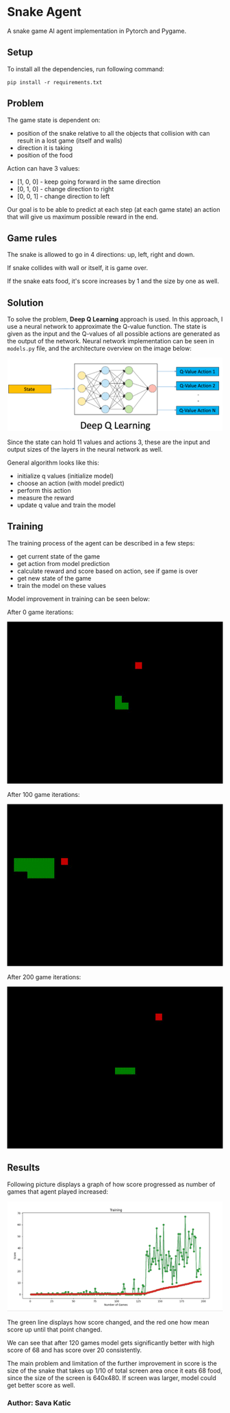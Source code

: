 # Snake Agent

A snake game AI agent implementation in Pytorch and Pygame.

## Setup
To install all the dependencies, run following command:
```
pip install -r requirements.txt
```
## Problem

The game state is dependent on:
- position of the snake relative to all the objects that collision with can result in a lost game (itself and walls)
- direction it is taking
- position of the food

Action can have 3 values: 
- [1, 0, 0] - keep going forward in the same direction
- [0, 1, 0] - change direction to right
- [0, 0, 1] - change direction to left

Our goal is to be able to predict at each step (at each game state) an action that will give us maximum possible reward in the end.

## Game rules

The snake is allowed to go in 4 directions: up, left, right and down. 

If snake collides with wall or itself, it is game over. 

If the snake eats food, it's score increases by 1 and the size by one as well.

## Solution

To solve the problem, **Deep Q Learning** approach is used. In this approach, I
 use a neural network to approximate the Q-value function. The state is given as the input and the Q-values of all possible actions are generated as the output of the network. Neural network implementation can be seen in `models.py` file, and the architecture overview on the image below:

![Deep Q Learning](./assets/deepqlearning.PNG)

Since the state can hold 11 values and actions 3, these are the input and output sizes of the layers in the neural network as well.

General algorithm looks like this:
- initialize q values (initialize model)
- choose an action (with model predict)
- perform this action
- measure the reward
- update q value and train the model

## Training

The training process of the agent can be described in a few steps:
- get current state of the game
- get action from model prediction
- calculate reward and score based on action, see if game is over
- get new state of the game
- train the model on these values

Model improvement in training can be seen below:

After 0 game iterations:

![After 0 game iterations](./assets/after0.gif)

After 100 game iterations:

![After 100 game iterations](./assets/after100.gif)

After 200 game iterations:

![After 200 game iterations](./assets/after200.gif)

## Results

Following picture displays a graph of how score progressed as number of games that agent played increased:

![Training graph](./assets/graph.PNG)

The green line displays how score changed, and the red one how mean score up until that point changed.

We can see that after 120 games model gets significantly better with high score of 68 and has score over 20 consistently. 

The main problem and limitation of the further improvement in score is the size of the snake that takes up 1/10 of total screen area once it eats 68 food, since the size of the screen is 640x480. If screen was larger, model could get better score as well.

### Author: Sava Katic
